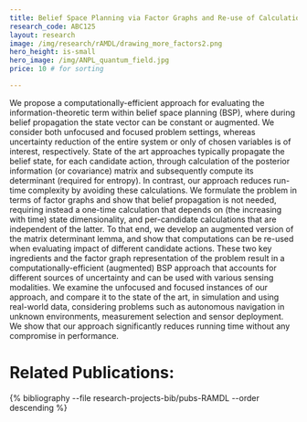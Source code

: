 ```yaml
---
title: Belief Space Planning via Factor Graphs and Re-use of Calculation
research_code: ABC125
layout: research
image: /img/research/rAMDL/drawing_more_factors2.png
hero_height: is-small
hero_image: /img/ANPL_quantum_field.jpg 
price: 10 # for sorting 

---
```


We propose a computationally-efficient approach for evaluating the information-theoretic term within belief space planning (BSP), where during belief propagation the state vector can be constant or augmented. We consider both unfocused and focused problem settings, whereas uncertainty reduction of the entire system or only of chosen variables is of interest, respectively. State of the art approaches typically propagate the belief state, for each candidate action, through calculation of the posterior information (or covariance) matrix and subsequently compute its determinant (required for entropy). In contrast, our approach reduces run-time complexity by avoiding these calculations. We formulate the problem in terms of factor graphs and show that belief propagation is not needed, requiring instead a one-time calculation that depends on (the increasing with time) state dimensionality, and per-candidate calculations that are independent of the latter. To that end, we develop an augmented version of the matrix determinant lemma, and show that computations can be re-used when evaluating impact of different candidate actions. These two key ingredients and the factor graph representation of the problem result in a computationally-efficient (augmented) BSP approach that accounts for different sources of uncertainty and can be used with various sensing modalities.  We examine the unfocused and focused instances of our approach, and compare it to the state of the art, in simulation and using real-world data, considering problems such as autonomous navigation in unknown environments, measurement selection and sensor deployment. We show that our approach significantly reduces running time without any compromise in performance.



# Related Publications: 
{% bibliography --file research-projects-bib/pubs-RAMDL --order descending %}


